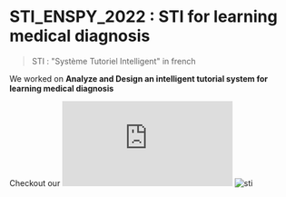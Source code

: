 # STI_ENSPY_2022 : STI for learning medical diagnosis

>  STI : "Système Tutoriel Intelligent" in french
>  
We worked on **Analyze and Design an intelligent tutorial system for learning medical diagnosis**

Checkout our ![report](https://github.com/script-0/STI_ENSPY_2022/blob/main/rapport/rapport_STI_Patient_Virtuel.pdf)
![sti](https://user-images.githubusercontent.com/60468539/155824056-360c10fd-e115-47d1-8f1a-452bfac777d5.png)
